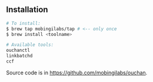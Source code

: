 ## Installation
```bash
# To install:
$ brew tap mobingilabs/tap # <-- only once
$ brew install <toolname>

# Available tools:
ouchanctl
linkbatchd
ccf
```

Source code is in https://github.com/mobingilabs/ouchan.
